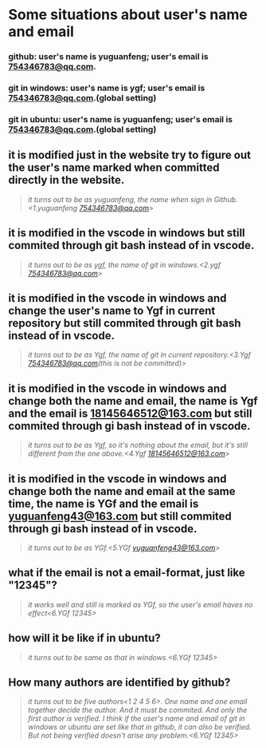 # Some situations about user's name and email
### **github: user's name is yuguanfeng;  user's email is 754346783@qq.com.** 
### **git in windows: user's name is ygf; user's email is 754346783@qq.com.(global setting)**
### **git in ubuntu: user's name is yuguanfeng; user's email is 754346783@qq.com.(global setting)**

## it is modified just in the website try to figure out the user's name marked when committed directly in the website.
> *it turns out to be as yuguanfeng, the name when sign in Github.<1.yuguanfeng 754346783@qq.com>*

## it is modified in the vscode in windows but still commited through git bash instead of in vscode.
> *it turns out to be as ygf, the name of git in windows.<2.ygf 754346783@qq.com>*

## it is modified in the vscode in windows and change the user's name to Ygf in current repository but still commited through git bash instead of in vscode.
> *it turns out to be as Ygf, the name of git in current repository.<3.Ygf 754346783@qq.com(this is not be committed)>*

## it is modified in the vscode in windows and change both the name and email, the name is Ygf and the email is 18145646512@163.com but still commited through gi bash instead of in vscode.
> *it turns out to be as Ygf, so it's nothing about the email, but it's still different from the one above.<4.Ygf 18145646512@163.com>*

## it is modified in the vscode in windows and change both the name and email at the same time, the name is YGf and the email is yuguanfeng43@163.com but still commited through gi bash instead of in vscode.
> *it turns out to be as YGf.<5.YGf yuguanfeng43@163.com>*

## what if the email is not a email-format, just like "12345"?
> *it works well and still is marked as YGf, so the user's email haves no effect<6.YGf 12345>*

## how will it be like if in ubuntu?
> *it turns out to be same as that in windows.<6.YGf 12345>*

## How many authors are identified by github?
> *it turns out to be five authors<1 2 4 5 6>. One name and one email together decide the author. And it must be commited. And only the first author is verified. I think if the user's name and email of git in windows or ubuntu are set like that in github, it can also be verified. But not being verified doesn't arise any problem.<6.YGf 12345>*  